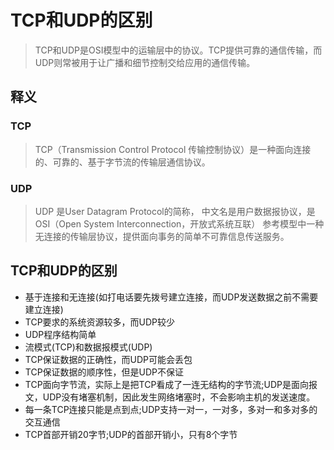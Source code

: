 # TCP和UDP的区别
>TCP和UDP是OSI模型中的运输层中的协议。TCP提供可靠的通信传输，而UDP则常被用于让广播和细节控制交给应用的通信传输。

## 释义
### TCP
>TCP（Transmission Control Protocol 传输控制协议）是一种面向连接的、可靠的、基于字节流的传输层通信协议。
### UDP
>UDP 是User Datagram Protocol的简称， 中文名是用户数据报协议，是OSI（Open System Interconnection，开放式系统互联） 参考模型中一种无连接的传输层协议，提供面向事务的简单不可靠信息传送服务。

## TCP和UDP的区别
* 基于连接和无连接(如打电话要先拨号建立连接，而UDP发送数据之前不需要建立连接)
* TCP要求的系统资源较多，而UDP较少
* UDP程序结构简单
* 流模式(TCP)和数据报模式(UDP)
* TCP保证数据的正确性，而UDP可能会丢包
* TCP保证数据的顺序性，但是UDP不保证
* TCP面向字节流，实际上是把TCP看成了一连无结构的字节流;UDP是面向报文，UDP没有堵塞机制，因此发生网络堵塞时，不会影响主机的发送速度。
* 每一条TCP连接只能是点到点;UDP支持一对一，一对多，多对一和多对多的交互通信
* TCP首部开销20字节;UDP的首部开销小，只有8个字节
